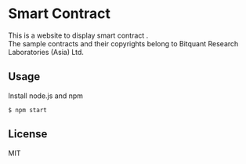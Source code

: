 # Smart Contract 

This is a website to display smart contract .<br />
The sample contracts and their copyrights belong to Bitquant Research Laboratories (Asia) Ltd. 


## Usage

Install node.js and npm

```
$ npm start
```

## License

MIT